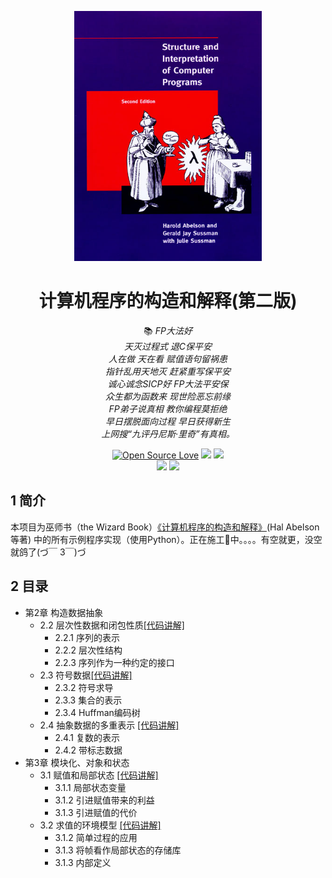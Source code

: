 <!--
 * @Descripttion: 
 * @Version: 1.0
 * @Author: ZhangHongYu
 * @Date: 2021-09-19 19:53:53
 * @LastEditors: ZhangHongYu
 * @LastEditTime: 2022-07-02 19:33:57
-->
<p align="center"><img src="pic/SICP_cover.jpeg" width="300" height="400"></p>

<div align="center">

# 计算机程序的构造和解释(第二版)

📚 *FP大法好* \
*天灭过程式 退C保平安* \
*人在做 天在看 赋值语句留祸患* \
*指针乱用天地灭 赶紧重写保平安* \
*诚心诚念SICP好 FP大法平安保* \
*众生都为函数来 现世险恶忘前缘* \
*FP弟子说真相 教你编程莫拒绝* \
*早日摆脱面向过程 早日获得新生* \
*上网搜“九评丹尼斯·里奇”有真相。* 

[![Open Source Love](https://badges.frapsoft.com/os/v2/open-source.svg?v=103)](https://github.com/orion-orion/SICP-Python) [![](https://img.shields.io/github/license/orion-orion/SICP-Python)](https://github.com/orion-orion/SICP-Python/blob/main/LICENSE) [![](https://img.shields.io/github/stars/orion-orion/SICP-Python?style=social)](https://github.com/orion-orion/SICP-Python)
<br/>
[![](https://img.shields.io/github/directory-file-count/orion-orion/SICP-Python)](https://github.com/orion-orion/SICP-Python) [![](https://img.shields.io/github/languages/code-size/orion-orion/SICP-Python)](https://github.com/orion-orion/SICP-Python) 
</div>

## 1 简介
本项目为巫师书（the Wizard Book）[《计算机程序的构造和解释》](https://web.mit.edu/6.001/6.037/sicp.pdf)(Hal Abelson等著) 中的所有示例程序实现（使用Python）。正在施工🚧中。。。。有空就更，没空就鸽了(づ￣ 3￣)づ 

## 2 目录

- 第2章 构造数据抽象
  - 2.2 层次性数据和闭包性质[[代码讲解]](https://www.cnblogs.com/orion-orion/p/16234680.html) 
    - 2.2.1 序列的表示 
    - 2.2.2 层次性结构 
    - 2.2.3 序列作为一种约定的接口 
  - 2.3 符号数据[[代码讲解]](https://www.cnblogs.com/orion-orion/p/17026000.html) 
    - 2.3.2 符号求导 
    - 2.3.3 集合的表示 
    - 2.3.4 Huffman编码树
  - 2.4 抽象数据的多重表示 [[代码讲解]](https://www.cnblogs.com/orion-orion/p/17065543.html) 
    -  2.4.1 复数的表示
    -  2.4.2 带标志数据 
- 第3章 模块化、对象和状态
  - 3.1 赋值和局部状态 [[代码讲解]](https://www.cnblogs.com/orion-orion/p/17185719.html) 
    - 3.1.1 局部状态变量
    - 3.1.2 引进赋值带来的利益
    - 3.1.3 引进赋值的代价    
  - 3.2 求值的环境模型 [[代码讲解]](https://www.cnblogs.com/orion-orion/p/17247251.html) 
    - 3.1.2 简单过程的应用
    - 3.1.3 将帧看作局部状态的存储库
    - 3.1.3 内部定义



